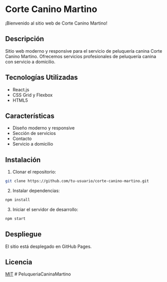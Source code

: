 # Corte Canino Martino

¡Bienvenido al sitio web de Corte Canino Martino!

## Descripción

Sitio web moderno y responsive para el servicio de peluquería canina Corte Canino Martino. Ofrecemos servicios profesionales de peluquería canina con servicio a domicilio.

## Tecnologías Utilizadas

- React.js
- CSS Grid y Flexbox
- HTML5

## Características

- Diseño moderno y responsive
- Sección de servicios
- Contacto
- Servicio a domicilio

## Instalación

1. Clonar el repositorio:
```bash
git clone https://github.com/tu-usuario/corte-canino-martino.git
```

2. Instalar dependencias:
```bash
npm install
```

3. Iniciar el servidor de desarrollo:
```bash
npm start
```

## Despliegue

El sitio está desplegado en GitHub Pages.

## Licencia

[MIT](LICENSE)
#   P e l u q u e r i a C a n i n a M a r t i n o  
 